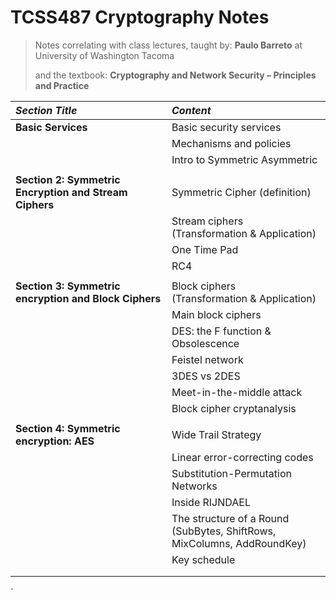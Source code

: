 # TCSS487 Cryptography Notes

> Notes correlating with class lectures, taught by: **Paulo Barreto** at University of Washington Tacoma
>
> and the textbook: **Cryptography and Network Security – Principles and Practice**



| ***Section Title***                                    | ***Content***                                                |
| :----------------------------------------------------- | :----------------------------------------------------------- |
| **Basic Services**                                     | Basic security services                                      |
|                                                        | Mechanisms and policies                                      |
|                                                        | Intro to Symmetric Asymmetric                                |
|                                                        |                                                              |
| **Section 2: Symmetric Encryption and Stream Ciphers** | Symmetric Cipher (definition)                                |
|                                                        | Stream ciphers <br />(Transformation & Application)          |
|                                                        | One Time Pad                                                 |
|                                                        | RC4                                                          |
|                                                        |                                                              |
| **Section 3: Symmetric encryption and Block Ciphers**  | Block ciphers<br />(Transformation & Application)            |
|                                                        | Main block ciphers                                           |
|                                                        | DES: the F function & Obsolescence                           |
|                                                        | Feistel network                                              |
|                                                        | 3DES vs 2DES                                                 |
|                                                        | Meet-in-the-middle attack                                    |
|                                                        | Block cipher cryptanalysis                                   |
|                                                        |                                                              |
| **Section 4: Symmetric encryption: AES**               | Wide Trail Strategy                                          |
|                                                        | Linear error-correcting codes                                |
|                                                        | Substitution-Permutation Networks                            |
|                                                        | Inside RIJNDAEL                                              |
|                                                        | The structure of a Round<br />(SubBytes, ShiftRows, MixColumns, AddRoundKey) |
|                                                        | Key schedule                                                 |
|                                                        |                                                              |
|                                                        |                                                              |

`